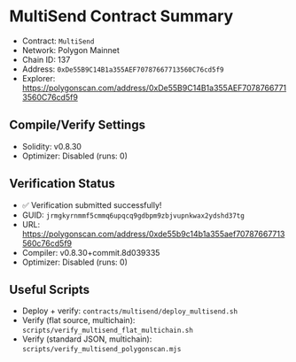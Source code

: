 # MultiSend Contract Summary

- Contract: `MultiSend`
- Network: Polygon Mainnet
- Chain ID: 137
- Address: `0xDe55B9C14B1a355AEF70787667713560C76cd5f9`
- Explorer: https://polygonscan.com/address/0xDe55B9C14B1a355AEF70787667713560C76cd5f9

## Compile/Verify Settings
- Solidity: v0.8.30
- Optimizer: Disabled (runs: 0)

## Verification Status
- ✅ Verification submitted successfully!
- GUID: `jrmgkyrnmmf5cmmq6upqcq9gdbpm9zbjvupnkwax2ydshd37tg`
- URL: https://polygonscan.com/address/0xde55b9c14b1a355aef70787667713560c76cd5f9
- Compiler: v0.8.30+commit.8d039335
- Optimizer: Disabled (runs: 0)

## Useful Scripts
- Deploy + verify: `contracts/multisend/deploy_multisend.sh`
- Verify (flat source, multichain): `scripts/verify_multisend_flat_multichain.sh`
- Verify (standard JSON, multichain): `scripts/verify_multisend_polygonscan.mjs`

